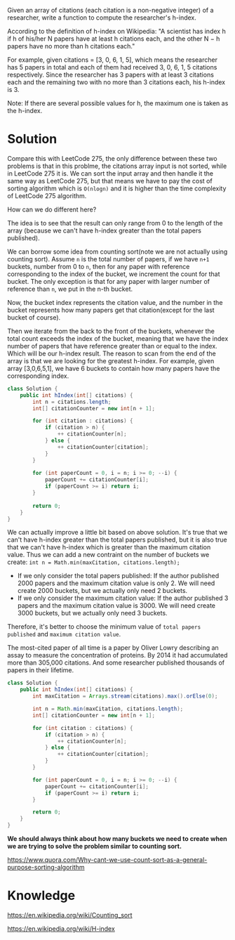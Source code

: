 Given an array of citations (each citation is a non-negative integer) of a researcher, write a function to compute the researcher's h-index.

According to the definition of h-index on Wikipedia: "A scientist has index h if h of his/her N papers have at least h citations each, and the other N − h papers have no more than h citations each."

For example, given citations = [3, 0, 6, 1, 5], which means the researcher has 5 papers in total and each of them had received 3, 0, 6, 1, 5 citations respectively. Since the researcher has 3 papers with at least 3 citations each and the remaining two with no more than 3 citations each, his h-index is 3.

Note: If there are several possible values for h, the maximum one is taken as the h-index.

# Solution

Compare this with LeetCode 275, the only difference between these two problems is that in this problme, the citations array input is not sorted, while in LeetCode 275 it is. We can sort the input array and then handle it the same way as LeetCode 275, but that means we have to pay the cost of sorting algorithm which is `O(nlogn)` and it is higher than the time complexity of LeetCode 275 algorithm.

How can we do different here?

The idea is to see that the result can only range from 0 to the length of the array (because we can't have h-index greater than the total papers published).

We can borrow some idea from counting sort(note we are not actually using counting sort). Assume `n` is the total number of papers, if we have `n+1` buckets, number from 0 to `n`, then for any paper with reference corresponding to the index of the bucket, we increment the count for that bucket. The only exception is that for any paper with larger number of reference than `n`, we put in the n-th bucket.

Now, the bucket index represents the citation value, and the number in the bucket represents how many papers get that citation(except for the last bucket of course).

Then we iterate from the back to the front of the buckets, whenever the total count exceeds the index of the bucket, meaning that we have the index number of papers that have reference greater than or equal to the index. Which will be our h-index result. The reason to scan from the end of the array is that we are looking for the greatest h-index. For example, given array [3,0,6,5,1], we have 6 buckets to contain how many papers have the corresponding index. 


```java
class Solution {
    public int hIndex(int[] citations) {
        int n = citations.length;
        int[] citationCounter = new int[n + 1];

        for (int citation : citations) {
            if (citation > n) {
                ++ citationCounter[n];
            } else {
                ++ citationCounter[citation];
            }
        }
        
        for (int paperCount = 0, i = n; i >= 0; --i) {
            paperCount += citationCounter[i];
            if (paperCount >= i) return i;
        }
        
        return 0;
    }
}
```

We can actually improve a little bit based on above solution. It's true that we can't have h-index greater than the total papers published, but it is also true that we can't have h-index which is greater than the maximum citation value. Thus we can add a new contraint on the number of buckets we create: `int n = Math.min(maxCitation, citations.length);`

* If we only consider the total papers published: If the author published 2000 papers and the maximum citation value is only 2. We will need create 2000 buckets, but we actually only need 2 buckets.
* If we only consider the maximum citation value: If the author published 3 papers and the maximum citation value is 3000. We will need create 3000 buckets, but we actually only need 3 buckets.

Therefore, it's better to choose the minimum value of `total papers published` and `maximum citation value`.

The most-cited paper of all time is a paper by Oliver Lowry describing an assay to measure the concentration of proteins. By 2014 it had accumulated more than 305,000 citations. And some researcher published thousands of papers in their lifetime.

```java
class Solution {
    public int hIndex(int[] citations) {
        int maxCitation = Arrays.stream(citations).max().orElse(0);

        int n = Math.min(maxCitation, citations.length);
        int[] citationCounter = new int[n + 1];

        for (int citation : citations) {
            if (citation > n) {
                ++ citationCounter[n];
            } else {
                ++ citationCounter[citation];
            }
        }

        for (int paperCount = 0, i = n; i >= 0; --i) {
            paperCount += citationCounter[i];
            if (paperCount >= i) return i;
        }

        return 0;
    }
}
```

__We should always think about how many buckets we need to create when we are trying to solve the problem similar to counting sort.__

https://www.quora.com/Why-cant-we-use-count-sort-as-a-general-purpose-sorting-algorithm

# Knowledge

https://en.wikipedia.org/wiki/Counting_sort

https://en.wikipedia.org/wiki/H-index
